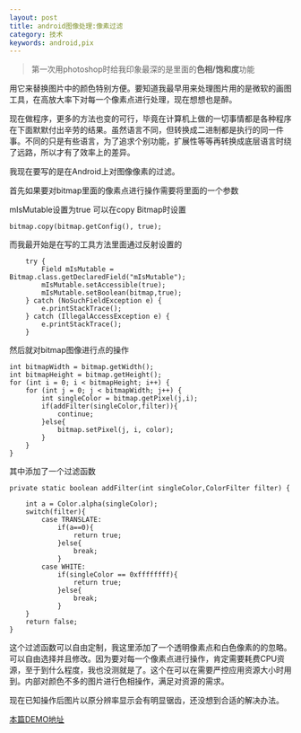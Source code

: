 ```yaml
---
layout: post
title: android图像处理:像素过滤
category: 技术
keywords: android,pix
---
```


>第一次用photoshop时给我印象最深的是里面的**色相/饱和度**功能
>
用它来替换图片中的颜色特别方便。要知道我最早用来处理图片用的是微软的画图工具，在高放大率下对每一个像素点进行处理，现在想想也是醉。


现在做程序，更多的方法也变的可行，毕竟在计算机上做的一切事情都是各种程序在下面默默付出辛劳的结果。虽然语言不同，但转换成二进制都是执行的同一件事。不同的只是有些语言，为了追求个别功能，扩展性等等再转换成底层语言时绕了远路，所以才有了效率上的差异。

我现在要写的是在Android上对图像像素的过滤。

首先如果要对bitmap里面的像素点进行操作需要将里面的一个参数

mIsMutable设置为true
可以在copy Bitmap时设置

	bitmap.copy(bitmap.getConfig(), true);

而我最开始是在写的工具方法里面通过反射设置的

		try {
            Field mIsMutable = Bitmap.class.getDeclaredField("mIsMutable");
            mIsMutable.setAccessible(true);
            mIsMutable.setBoolean(bitmap,true);
        } catch (NoSuchFieldException e) {
            e.printStackTrace();
        } catch (IllegalAccessException e) {
            e.printStackTrace();
        }


然后就对bitmap图像进行点的操作

	int bitmapWidth = bitmap.getWidth();
    int bitmapHeight = bitmap.getHeight();
    for (int i = 0; i < bitmapHeight; i++) {
        for (int j = 0; j < bitmapWidth; j++) {
            int singleColor = bitmap.getPixel(j,i);
            if(addFilter(singleColor,filter)){
                continue;
            }else{
                bitmap.setPixel(j, i, color);
            }
        }
    }

其中添加了一个过滤函数

	private static boolean addFilter(int singleColor,ColorFilter filter) {

        int a = Color.alpha(singleColor);
        switch(filter){
            case TRANSLATE:
                if(a==0){
                    return true;
                }else{
                    break;
                }
            case WHITE:
                if(singleColor == 0xffffffff){
                    return true;
                }else{
                    break;
                }
        }
        return false;
    }

这个过滤函数可以自由定制，我这里添加了一个透明像素点和白色像素的的忽略。可以自由选择并且修改。因为要对每一个像素点进行操作，肯定需要耗费CPU资源，至于到什么程度，我也没测就是了。这个在可以在需要严控应用资源大小时用到。内部对颜色不多的图片进行色相操作，满足对资源的需求。

现在已知操作后图片以原分辨率显示会有明显锯齿，还没想到合适的解决办法。

[本篇DEMO地址](https://github.com/luofengliuchen/AndroidColorMaster)